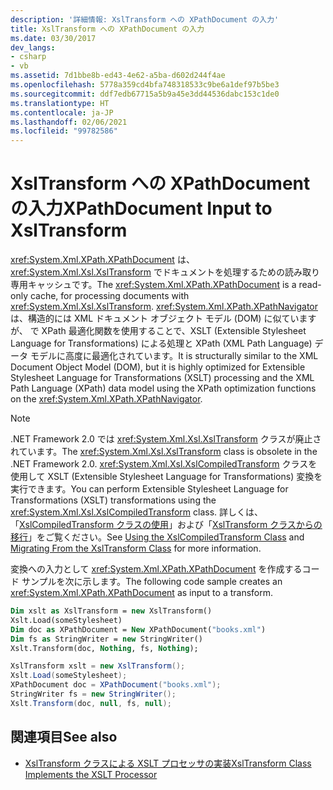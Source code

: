 ```yaml
---
description: '詳細情報: XslTransform への XPathDocument の入力'
title: XslTransform への XPathDocument の入力
ms.date: 03/30/2017
dev_langs:
- csharp
- vb
ms.assetid: 7d1bbe8b-ed43-4e62-a5ba-d602d244f4ae
ms.openlocfilehash: 5778a359cd4bfa748318533c9be6a1def97b5be3
ms.sourcegitcommit: ddf7edb67715a5b9a45e3dd44536dabc153c1de0
ms.translationtype: HT
ms.contentlocale: ja-JP
ms.lasthandoff: 02/06/2021
ms.locfileid: "99782586"
---
```

# <a name="xpathdocument-input-to-xsltransform"></a><span data-ttu-id="1844e-103">XslTransform への XPathDocument の入力</span><span class="sxs-lookup"><span data-stu-id="1844e-103">XPathDocument Input to XslTransform</span></span>

<span data-ttu-id="1844e-104"><xref:System.Xml.XPath.XPathDocument> は、<xref:System.Xml.Xsl.XslTransform> でドキュメントを処理するための読み取り専用キャッシュです。</span><span class="sxs-lookup"><span data-stu-id="1844e-104">The <xref:System.Xml.XPath.XPathDocument> is a read-only cache, for processing documents with <xref:System.Xml.Xsl.XslTransform>.</span></span> <span data-ttu-id="1844e-105"><xref:System.Xml.XPath.XPathNavigator> は、構造的には XML ドキュメント オブジェクト モデル (DOM) に似ていますが、 で XPath 最適化関数を使用することで、XSLT (Extensible Stylesheet Language for Transformations) による処理と XPath (XML Path Language) データ モデルに高度に最適化されています。</span><span class="sxs-lookup"><span data-stu-id="1844e-105">It is structurally similar to the XML Document Object Model (DOM), but it is highly optimized for Extensible Stylesheet Language for Transformations (XSLT) processing and the XML Path Language (XPath) data model using the XPath optimization functions on the <xref:System.Xml.XPath.XPathNavigator>.</span></span>  
  
> [!NOTE]
> <span data-ttu-id="1844e-106">.NET Framework 2.0 では <xref:System.Xml.Xsl.XslTransform> クラスが廃止されています。</span><span class="sxs-lookup"><span data-stu-id="1844e-106">The <xref:System.Xml.Xsl.XslTransform> class is obsolete in the .NET Framework 2.0.</span></span> <span data-ttu-id="1844e-107"><xref:System.Xml.Xsl.XslCompiledTransform> クラスを使用して XSLT (Extensible Stylesheet Language for Transformations) 変換を実行できます。</span><span class="sxs-lookup"><span data-stu-id="1844e-107">You can perform Extensible Stylesheet Language for Transformations (XSLT) transformations using the <xref:System.Xml.Xsl.XslCompiledTransform> class.</span></span> <span data-ttu-id="1844e-108">詳しくは、「[XslCompiledTransform クラスの使用](using-the-xslcompiledtransform-class.md)」および「[XslTransform クラスからの移行](migrating-from-the-xsltransform-class.md)」をご覧ください。</span><span class="sxs-lookup"><span data-stu-id="1844e-108">See [Using the XslCompiledTransform Class](using-the-xslcompiledtransform-class.md) and [Migrating From the XslTransform Class](migrating-from-the-xsltransform-class.md) for more information.</span></span>  
  
 <span data-ttu-id="1844e-109">変換への入力として <xref:System.Xml.XPath.XPathDocument> を作成するコード サンプルを次に示します。</span><span class="sxs-lookup"><span data-stu-id="1844e-109">The following code sample creates an <xref:System.Xml.XPath.XPathDocument> as input to a transform.</span></span>  
  
```vb  
Dim xslt as XslTransform = new XslTransform()  
Xslt.Load(someStylesheet)  
Dim doc as XPathDocument = New XPathDocument("books.xml")  
Dim fs as StringWriter = new StringWriter()  
Xslt.Transform(doc, Nothing, fs, Nothing);  
```  
  
```csharp  
XslTransform xslt = new XslTransform();  
Xslt.Load(someStylesheet);  
XPathDocument doc = XPathDocument("books.xml");  
StringWriter fs = new StringWriter();  
Xslt.Transform(doc, null, fs, null);  
```  
  
## <a name="see-also"></a><span data-ttu-id="1844e-110">関連項目</span><span class="sxs-lookup"><span data-stu-id="1844e-110">See also</span></span>

- [<span data-ttu-id="1844e-111">XslTransform クラスによる XSLT プロセッサの実装</span><span class="sxs-lookup"><span data-stu-id="1844e-111">XslTransform Class Implements the XSLT Processor</span></span>](xsltransform-class-implements-the-xslt-processor.md)
